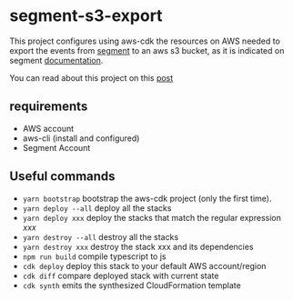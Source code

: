 # segment-s3-export

This project configures using aws-cdk the resources on AWS needed to export the events from [segment](https://segment.com/) to an aws s3 bucket, as it is indicated on segment [documentation](https://segment.com/docs/connections/storage/catalog/aws-s3/).

You can read about this project on this [post](https://medium.com/@jmn8718/export-segment-logs-to-aws-s3-with-aws-cdk-f679d6b2b3a1)

## requirements

- AWS account
- aws-cli (install and configured)
- Segment Account

## Useful commands

 * `yarn bootstrap`     bootstrap the aws-cdk project (only the first time).
 * `yarn deploy --all`  deploy all the stacks 
 * `yarn deploy xxx`    deploy the stacks that match the regular expression *xxx*
 * `yarn destroy --all` destroy all the stacks 
 * `yarn destroy xxx`   destroy the stack xxx and its dependencies
 * `npm run build`      compile typescript to js
 * `cdk deploy`         deploy this stack to your default AWS account/region
 * `cdk diff`           compare deployed stack with current state
 * `cdk synth`          emits the synthesized CloudFormation template

